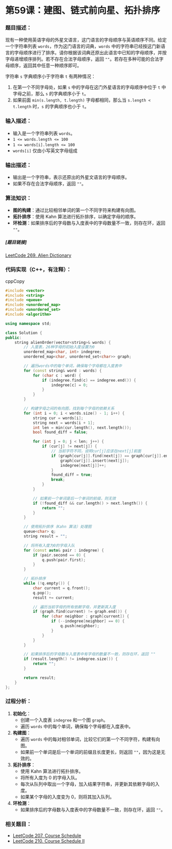 # 第59课：建图、链式前向星、拓扑排序

### **题目描述：**

现有一种使用英语字母的外星文语言，这门语言的字母顺序与英语顺序不同。给定一个字符串列表 `words`，作为这门语言的词典，`words` 中的字符串已经按这门新语言的字母顺序进行了排序。请你根据该词典还原出此语言中已知的字母顺序，并按字母递增顺序排列。若不存在合法字母顺序，返回 `""`。若存在多种可能的合法字母顺序，返回其中任意一种顺序即可。

字符串 `s` 字典顺序小于字符串 `t` 有两种情况：

1. 在第一个不同字母处，如果 `s` 中的字母在这门外星语言的字母顺序中位于 `t` 中字母之前，那么 `s` 的字典顺序小于 `t`。
2. 如果前面 `min(s.length, t.length)` 字母都相同，那么当 `s.length < t.length` 时，`s` 的字典顺序也小于 `t`。

### **输入描述：**

- 输入是一个字符串列表 `words`。
- `1 <= words.length <= 100`
- `1 <= words[i].length <= 100`
- `words[i]` 仅由小写英文字母组成

### **输出描述：**

- 输出是一个字符串，表示还原出的外星文语言的字母顺序。
- 如果不存在合法字母顺序，返回 `""`。

### **算法知识：**

- **图的构建**：通过比较相邻单词的第一个不同字符来构建有向图。
- **拓扑排序**：使用 Kahn 算法进行拓扑排序，以确定字母的顺序。
- **环检测**：如果排序后的字母数与入度表中的字母数量不一致，则存在环，返回 `""`。

##### [题目链接]

[LeetCode 269. Alien Dictionary](https://leetcode.com/problems/alien-dictionary/)

### 代码实现（C++，有注释）：

cppCopy

```cpp
#include <vector>
#include <string>
#include <queue>
#include <unordered_map>
#include <unordered_set>
#include <algorithm>

using namespace std;

class Solution {
public:
    string alienOrder(vector<string>& words) {
        // 入度表，26种字母的初始入度设置为0
        unordered_map<char, int> indegree;
        unordered_map<char, unordered_set<char>> graph;

        // 遍历words中的每个单词，确保每个字母都在入度表中
        for (const string& word : words) {
            for (char c : word) {
                if (indegree.find(c) == indegree.end()) {
                    indegree[c] = 0;
                }
            }
        }

        // 构建字母之间的有向图，找到每个字母的依赖关系
        for (int i = 0; i < words.size() - 1; i++) {
            string cur = words[i];
            string next = words[i + 1];
            int len = min(cur.length(), next.length());
            bool found_diff = false;

            for (int j = 0; j < len; j++) {
                if (cur[j] != next[j]) {
                    // 当前字符不同，说明cur[j]应该在next[j]前面
                    if (graph[cur[j]].find(next[j]) == graph[cur[j]].end()) {
                        graph[cur[j]].insert(next[j]);
                        indegree[next[j]]++;
                    }
                    found_diff = true;
                    break;
                }
            }

            // 如果前一个单词是后一个单词的前缀，则无效
            if (!found_diff && cur.length() > next.length()) {
                return "";
            }
        }

        // 使用拓扑排序（Kahn 算法）处理图
        queue<char> q;
        string result = "";

        // 将所有入度为0的字母入队
        for (const auto& pair : indegree) {
            if (pair.second == 0) {
                q.push(pair.first);
            }
        }

        // 拓扑排序
        while (!q.empty()) {
            char current = q.front();
            q.pop();
            result += current;

            // 遍历当前字母的所有依赖字母，并更新其入度
            if (graph.find(current) != graph.end()) {
                for (char neighbor : graph[current]) {
                    if (--indegree[neighbor] == 0) {
                        q.push(neighbor);
                    }
                }
            }
        }

        // 如果排序后的字母数与入度表中有字母的数量不一致，则存在环，返回 ""
        if (result.length() != indegree.size()) {
            return "";
        }

        return result;
    }
};
```

### 过程分析：

1. **初始化**：
   - 创建一个入度表 `indegree` 和一个图 `graph`。
   - 遍历 `words` 中的每个单词，确保每个字母都在入度表中。
2. **构建图**：
   - 遍历 `words` 中的每对相邻单词，比较它们的第一个不同字符，构建有向图。
   - 如果前一个单词是后一个单词的前缀且长度更长，则返回 `""`，因为这是无效的。
3. **拓扑排序**：
   - 使用 Kahn 算法进行拓扑排序。
   - 将所有入度为 0 的字母入队。
   - 每次从队列中取出一个字母，加入结果字符串，并更新其依赖字母的入度。
   - 如果某个字母的入度变为 0，则将其加入队列。
4. **环检测**：
   - 如果排序后的字母数与入度表中的字母数量不一致，则存在环，返回 `""`。

### 相关题目：

- [LeetCode 207. Course Schedule](https://leetcode.com/problems/course-schedule/)
- [LeetCode 210. Course Schedule II](https://leetcode.com/problems/course-schedule-ii/)